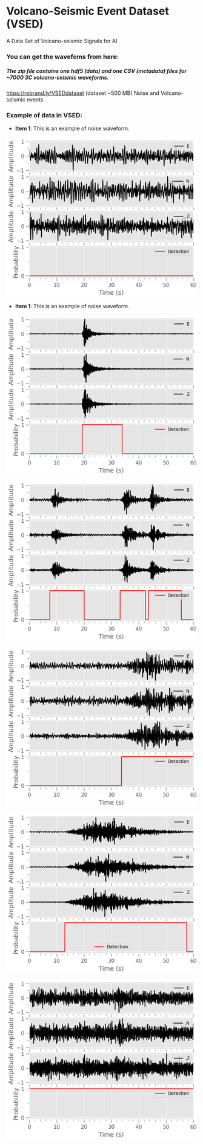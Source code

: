 # Volcano-Seismic Event Dataset (VSED)
A Data Set of Volcano-seismic Signals for AI


### You can get the wavefoms from here: 

##### The zip file contains one hdf5 (data) and one CSV (metadata) files for ~7000 3C volcano-seismic waveforms.

https://rebrand.ly/VSEDdataset  (dataset ~500 MB) Noise and Volcano-seismic events



### Example of data in VSED:

- **Item 1**: This is an example of noise waveform.

![event](./imgs/BOR.PF_20140609184928_NO.png)

- **Item 1**: This is an example of noise waveform.

![event](./imgs/BOR.PF_20140616194954_VC.png)

![event](./imgs/BOR.PF_20190729050832_VC.png)

![event](./imgs/BOR.PF_20190722112641_VC.png)

![event](./imgs/BOR.PF_20190917193836_VC.png)

![event](./imgs/BOR.PF_20150920115423_VC.png)

